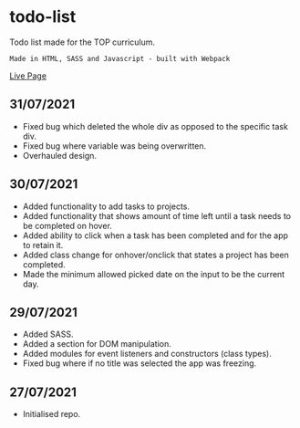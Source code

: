 # todo-list

Todo list made for the TOP curriculum.

`Made in HTML, SASS and Javascript - built with Webpack`

[Live Page](https://ctrlholtdel.github.io/todo-list/)

## 31/07/2021

- Fixed bug which deleted the whole div as opposed to the specific task div.
- Fixed bug where variable was being overwritten.
- Overhauled design.

## 30/07/2021

- Added functionality to add tasks to projects.
- Added functionality that shows amount of time left until a task needs to be completed on hover.
- Added ability to click when a task has been completed and for the app to retain it.
- Added class change for onhover/onclick that states a project has been completed.
- Made the minimum allowed picked date on the input to be the current day.

## 29/07/2021

- Added SASS.
- Added a section for DOM manipulation.
- Added modules for event listeners and constructors (class types).
- Fixed bug where if no title was selected the app was freezing.

## 27/07/2021

- Initialised repo.
